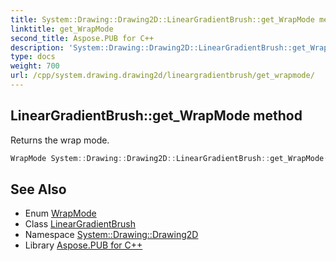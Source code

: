 ```yaml
---
title: System::Drawing::Drawing2D::LinearGradientBrush::get_WrapMode method
linktitle: get_WrapMode
second_title: Aspose.PUB for C++
description: 'System::Drawing::Drawing2D::LinearGradientBrush::get_WrapMode method. Returns the wrap mode in C++.'
type: docs
weight: 700
url: /cpp/system.drawing.drawing2d/lineargradientbrush/get_wrapmode/
---
```

## LinearGradientBrush::get_WrapMode method


Returns the wrap mode.

```cpp
WrapMode System::Drawing::Drawing2D::LinearGradientBrush::get_WrapMode() const
```

## See Also

* Enum [WrapMode](../../wrapmode/)
* Class [LinearGradientBrush](../)
* Namespace [System::Drawing::Drawing2D](../../)
* Library [Aspose.PUB for C++](../../../)
